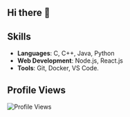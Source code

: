 ## Hi there 👋

## Skills
- **Languages**: C, C++, Java, Python
- **Web Development**: Node.js, React.js
- **Tools**: Git, Docker, VS Code.

## Profile Views
![Profile Views](https://komarev.com/ghpvc/?username=Atharva69669&color=blue)

